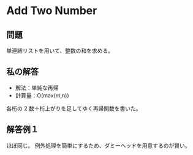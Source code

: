 # Add Two Number

## 問題

単連結リストを用いて、整数の和を求める。

## 私の解答

- 解法：単純な再帰
- 計算量：O(max(m,n))

各桁の 2 数＋桁上がりを足してゆく再帰関数を書いた。

## 解答例１

ほぼ同じ。
例外処理を簡単にするため、ダミーヘッドを用意するのが賢い。

